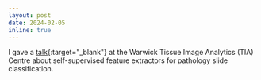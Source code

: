 ```yaml
---
layout: post
date: 2024-02-05
inline: true
---
```


I gave a [talk](https://warwick.ac.uk/fac/cross_fac/tia/seminars/seminars-23-24/#georg_wolflein){:target="\_blank"} at the Warwick Tissue Image Analytics (TIA) Centre about self-supervised feature extractors for pathology slide classification.
